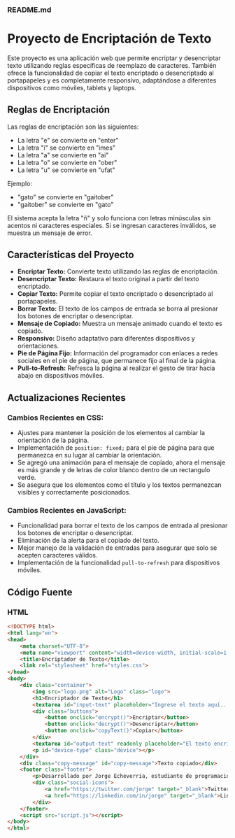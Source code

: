 ### README.md

# Proyecto de Encriptación de Texto

Este proyecto es una aplicación web que permite encriptar y desencriptar texto utilizando reglas específicas de reemplazo de caracteres. También ofrece la funcionalidad de copiar el texto encriptado o desencriptado al portapapeles y es completamente responsivo, adaptándose a diferentes dispositivos como móviles, tablets y laptops.

## Reglas de Encriptación

Las reglas de encriptación son las siguientes:
- La letra "e" se convierte en "enter"
- La letra "i" se convierte en "imes"
- La letra "a" se convierte en "ai"
- La letra "o" se convierte en "ober"
- La letra "u" se convierte en "ufat"

Ejemplo:
- "gato" se convierte en "gaitober"
- "gaitober" se convierte en "gato"

El sistema acepta la letra "ñ" y solo funciona con letras minúsculas sin acentos ni caracteres especiales. Si se ingresan caracteres inválidos, se muestra un mensaje de error.

## Características del Proyecto

- **Encriptar Texto:** Convierte texto utilizando las reglas de encriptación.
- **Desencriptar Texto:** Restaura el texto original a partir del texto encriptado.
- **Copiar Texto:** Permite copiar el texto encriptado o desencriptado al portapapeles.
- **Borrar Texto:** El texto de los campos de entrada se borra al presionar los botones de encriptar o desencriptar.
- **Mensaje de Copiado:** Muestra un mensaje animado cuando el texto es copiado.
- **Responsivo:** Diseño adaptativo para diferentes dispositivos y orientaciones.
- **Pie de Página Fijo:** Información del programador con enlaces a redes sociales en el pie de página, que permanece fijo al final de la página.
- **Pull-to-Refresh:** Refresca la página al realizar el gesto de tirar hacia abajo en dispositivos móviles.

## Actualizaciones Recientes

### Cambios Recientes en CSS:
- Ajustes para mantener la posición de los elementos al cambiar la orientación de la página.
- Implementación de `position: fixed;` para el pie de página para que permanezca en su lugar al cambiar la orientación.
- Se agregó una animación para el mensaje de copiado, ahora el mensaje es más grande y de letras de color blanco dentro de un rectangulo verde.
- Se asegura que los elementos como el título y los textos permanezcan visibles y correctamente posicionados.

### Cambios Recientes en JavaScript:
- Funcionalidad para borrar el texto de los campos de entrada al presionar los botones de encriptar o desencriptar.
- Eliminación de la alerta para el copiado del texto.
- Mejor manejo de la validación de entradas para asegurar que solo se acepten caracteres válidos.
- Implementación de la funcionalidad `pull-to-refresh` para dispositivos móviles.

## Código Fuente

### HTML
```html
<!DOCTYPE html>
<html lang="en">
<head>
    <meta charset="UTF-8">
    <meta name="viewport" content="width=device-width, initial-scale=1.0">
    <title>Encriptador de Texto</title>
    <link rel="stylesheet" href="styles.css">
</head>
<body>
    <div class="container">
        <img src="logo.png" alt="Logo" class="logo">
        <h1>Encriptador de Texto</h1>
        <textarea id="input-text" placeholder="Ingrese el texto aquí..."></textarea>
        <div class="buttons">
            <button onclick="encrypt()">Encriptar</button>
            <button onclick="decrypt()">Desencriptar</button>
            <button onclick="copyText()">Copiar</button>
        </div>
        <textarea id="output-text" readonly placeholder="El texto encriptado aparecerá aquí..."></textarea>
        <p id="device-type" class="device"></p>
    </div>
    <div class="copy-message" id="copy-message">Texto copiado</div>
    <footer class="footer">
        <p>Desarrollado por Jorge Echeverria, estudiante de programación</p>
        <div class="social-icons">
            <a href="https://twitter.com/jorge" target="_blank">Twitter</a>
            <a href="https://linkedin.com/in/jorge" target="_blank">LinkedIn</a>
        </div>
    </footer>
    <script src="script.js"></script>
</body>
</html>

